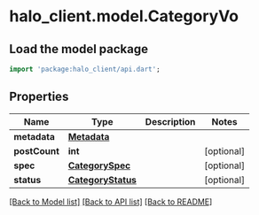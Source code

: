 # halo_client.model.CategoryVo

## Load the model package
```dart
import 'package:halo_client/api.dart';
```

## Properties
Name | Type | Description | Notes
------------ | ------------- | ------------- | -------------
**metadata** | [**Metadata**](Metadata.md) |  | 
**postCount** | **int** |  | [optional] 
**spec** | [**CategorySpec**](CategorySpec.md) |  | [optional] 
**status** | [**CategoryStatus**](CategoryStatus.md) |  | [optional] 

[[Back to Model list]](../README.md#documentation-for-models) [[Back to API list]](../README.md#documentation-for-api-endpoints) [[Back to README]](../README.md)


